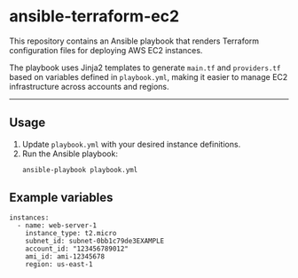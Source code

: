 # ansible-terraform-ec2

This repository contains an Ansible playbook that renders Terraform configuration files for deploying AWS EC2 instances.  

The playbook uses Jinja2 templates to generate `main.tf` and `providers.tf` based on variables defined in `playbook.yml`, making it easier to manage EC2 infrastructure across accounts and regions.

---

## Usage

1. Update `playbook.yml` with your desired instance definitions.
2. Run the Ansible playbook:
   ```bash
   ansible-playbook playbook.yml

## Example variables
```
instances:
  - name: web-server-1
    instance_type: t2.micro
    subnet_id: subnet-0bb1c79de3EXAMPLE
    account_id: "123456789012"
    ami_id: ami-12345678
    region: us-east-1
```
